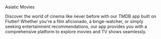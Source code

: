 Asiatic Movies

Discover the world of cinema like never before with our TMDB app built on Flutter! Whether you're a film aficionado, a binge-watcher, or simply seeking entertainment recommendations, our app provides you with a comprehensive platform to explore movies and TV shows seamlessly.
